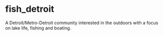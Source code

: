 # fish_detroit

A Detroit/Metro-Detroit community interested in the outdoors with a focus on lake life, fishing and boating.